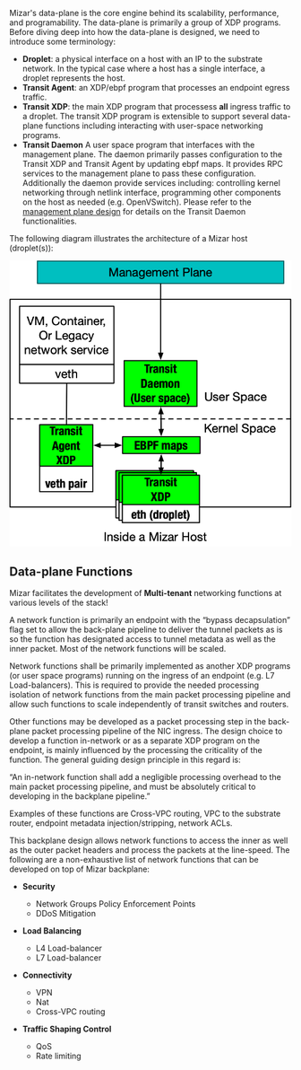 Mizar's data-plane is the core engine behind its scalability, performance, and programability. The data-plane is primarily a group of XDP programs. Before diving deep into how the data-plane is designed, we need to introduce some terminology:

* **Droplet**: a physical interface on a host with an IP to the substrate network. In the typical case where a host has a single interface, a droplet represents the host.
* **Transit Agent**: an XDP/ebpf program that processes an endpoint egress traffic.
* **Transit XDP**: the main XDP program that processess **all** ingress traffic to a droplet. The transit XDP program is extensible to support several data-plane functions including interacting with user-space networking programs.
* **Transit Daemon** A user space program that interfaces with the management plane. The daemon primarily passes configuration to the Transit XDP and Transit Agent by updating ebpf maps. It provides RPC services to the management plane to pass these configuration. Additionally the daemon provide services including: controlling kernel networking through netlink interface, programming other components on the host as needed (e.g. OpenVSwitch). Please refer to the [management plane design](management_plane.md) for details on the Transit Daemon functionalities.

The following diagram illustrates the architecture of a Mizar host (droplet(s)):

![Mizar host](png/mizar_host.png)

## Data-plane Functions

Mizar facilitates the development of **Multi-tenant** networking functions at various levels of the stack!

A network function is primarily an endpoint with the “bypass decapsulation” flag set to allow the back-plane pipeline to deliver the tunnel packets as is so the function has designated access to tunnel metadata as well as the inner packet. Most of the network functions will be scaled.

Network functions shall be primarily implemented as another XDP programs (or user space programs) running on the ingress of an endpoint (e.g. L7 Load-balancers). This is required to provide the needed processing isolation of network functions from the main packet processing pipeline and allow such functions to scale independently of transit switches and routers.

Other functions may be developed as a packet processing step in the back-plane packet processing pipeline of the NIC ingress. The design choice to develop a function in-network or as a separate XDP program on the endpoint, is mainly influenced by the processing the criticality of the function. The general guiding design principle in this regard is:

“An in-network function shall add a negligible processing overhead to the main packet processing pipeline, and must be absolutely critical to developing in the backplane pipeline.”

Examples of these functions are Cross-VPC routing, VPC to the substrate router, endpoint metadata injection/stripping, network ACLs.

This backplane design allows network functions to access the inner as well as the outer packet headers and process the packets at the line-speed. The following are a non-exhaustive list of network functions that can be developed on top of Mizar backplane:

* **Security**
   - Network Groups Policy Enforcement Points
   - DDoS Mitigation

* **Load Balancing**
   - L4 Load-balancer
   - L7 Load-balancer

* **Connectivity**
   - VPN
   - Nat
   - Cross-VPC routing

* **Traffic Shaping Control**
   - QoS
   - Rate limiting
